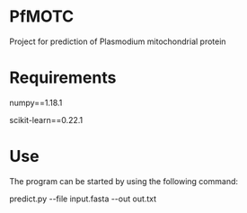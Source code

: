 # PfMOTC
Project for prediction of Plasmodium mitochondrial protein
# Requirements
numpy==1.18.1

scikit-learn==0.22.1
# Use
The program can be started by using the following command:

predict.py --file input.fasta --out out.txt


